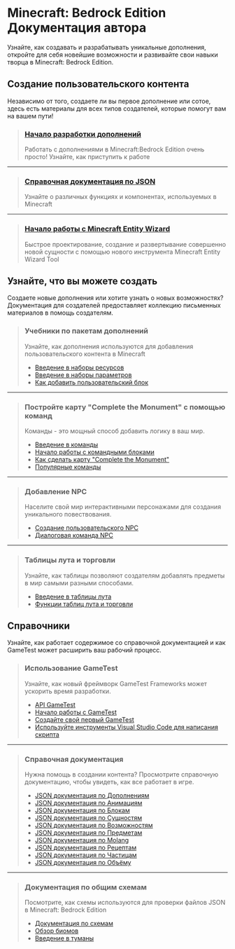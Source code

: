 # Minecraft: Bedrock Edition Документация автора

Узнайте, как создавать и разрабатывать уникальные дополнения, откройте для себя новейшие возможности и развивайте свои
навыки творца в Minecraft: Bedrock Edition.

## Создание пользовательского контента

Независимо от того, создаете ли вы первое дополнение или сотое, здесь есть материалы для всех типов создателей, которые
помогут вам на вашем пути!

> ### [Начало разработки дополнений](Tutorials/Adding_Content/Getting_Started.md)
>
> Работать с дополнениями в Minecraft:Bedrock Edition очень просто! Узнайте, как приступить к работе

---

> ### [Справочная документация по JSON](Reference_Documentation/README.md)
>
> Узнайте о различных функциях и компонентах, используемых в Minecraft

---

> ### [Начало работы с Minecraft Entity Wizard](Tutorials/Adding_Content/Minecraft_Entity_Wizard.md)
>
> Быстрое проектирование, создание и развертывание совершенно новой сущности с помощью нового инструмента Minecraft Entity Wizard Tool

## Узнайте, что вы можете создать

Создаете новые дополнения или хотите узнать о новых возможностях? Документация для создателей предоставляет коллекцию
письменных материалов в помощь создателям.

> ### Учебники по пакетам дополнений
>
> Узнайте, как дополнения используются для добавления пользовательского контента в Minecraft
>
> + [Введение в наборы ресурсов](Tutorials/Adding_Content/Introduction_to_Resource_Packs.md)
> + [Введение в наборы параметров](Tutorials/Adding_Content/Introduction_to_Behavior_Packs.md)
> + [Как добавить пользовательский блок](Tutorials/Adding_Content/Adding_a_Custom_Block.md)

---

> ### Постройте карту "Complete the Monument" с помощью команд
>
> Команды - это мощный способ добавить логику в ваш мир.
>
> + [Введение в команды](Tutorials/Commands_and_Command_Blocks/Introduction_to_Commands.md)
> + [Начало работы с командными блоками](Tutorials/Commands_and_Command_Blocks/Getting_Started_with_Command_Blocks.md)
> + [Как сделать карту "Complete the Monument"](Tutorials/Commands_and_Command_Blocks/How_to_Make_a_Complete_the_Monument_Map.md)
> + [Популярные команды](Tutorials/Commands_and_Command_Blocks/Popular_Commands.md)

---

> ### Добавление NPC
>
> Населите свой мир интерактивными персонажами для создания уникального повествования.
>
> + [Создание пользовательского NPC](Tutorials/Adding_Content/Create_a_Custom_NPC.md)
> + [Диалоговая команда NPC](Tutorials/Adding_Content/NPC_Dialogue_Command.md)

---

> ### Таблицы лута и торговли
>
> Узнайте, как таблицы позволяют создателям добавлять предметы в мир самыми разными способами.
>
> + [Введение в таблицы лута](Tutorials/Adding_Content/Introduction_to_Loot_Tables.md)
> + [Функции таблиц лута и торговли](Tutorials/Adding_Content/Loot_and_Trade_Table_Functions.md)

## Справочники

Узнайте, как работает содержимое со справочной документацией и как GameTest может расширить ваш рабочий процесс.

> ### Использование GameTest
>
> Узнайте, как новый фреймворк GameTest Frameworks может ускорить время разработки.
>
> + [API GameTest](Reference_Documentation/GameTest/GameTest_API/Modules/mojang-gametest/mojang-gametest.md)
> + [Начало работы с GameTest](Tutorials/GameTest_Framework/Getting_Started_with_GameTest.md)
> + [Создайте свой первый GameTest](Tutorials/GameTest_Framework/Build_your_first_GameTest.md)
> + [Используйте инструменты Visual Studio Code для написания скрипта](Tutorials/GameTest_Framework/Use_Visual_Studio_Code_tools_to_write_script.md)

---

> ### Справочная документация
>
> Нужна помощь в создании контента? Просмотрите справочную документацию, чтобы увидеть, как все работает в игре.
>
> + [JSON документация по Дополнениям](Reference_Documentation/Behavior_Pack/Addons_JSON/README.md)
> + [JSON документация по Анимациям](Reference_Documentation/Behavior_Pack/Animation_JSON/README.md)
> + [JSON документация по Блокам](Reference_Documentation/Behavior_Pack/Block_JSON/README.md)
> + [JSON документация по Сущностям](Reference_Documentation/Behavior_Pack/Entity_JSON/README.md)
> + [JSON документация по Возможностям](Reference_Documentation/Behavior_Pack/Feature_JSON/README.md)
> + [JSON документация по Предметам](Reference_Documentation/Behavior_Pack/Item_JSON/README.md)
> + [JSON документация по Molang](Reference_Documentation/Molang_Documentation/README.md)
> + [JSON документация по Рецептам](Reference_Documentation/Behavior_Pack/Recipe_JSON/README.md)
> + [JSON документация по Частицам](Reference_Documentation/Behavior_Pack/Particle_JSON/README.md)
> + [JSON документация по Объёму](Reference_Documentation/Behavior_Pack/Volume_JSON/README.md)

---

> ### Документация по общим схемам
>
> Посмотрите, как схемы используются для проверки файлов JSON в Minecraft: Bedrock Edition
>
> + [Документация по схемам](Reference_Documentation/Behavior_Pack/Schemas/README.md)
> + [Обзор биомов](Reference_Documentation/Behavior_Pack/Biomes.md)
> + [Введение в туманы](Reference_Documentation/Behavior_Pack/Fog_JSON/Introduction_to_Fogs.md)
